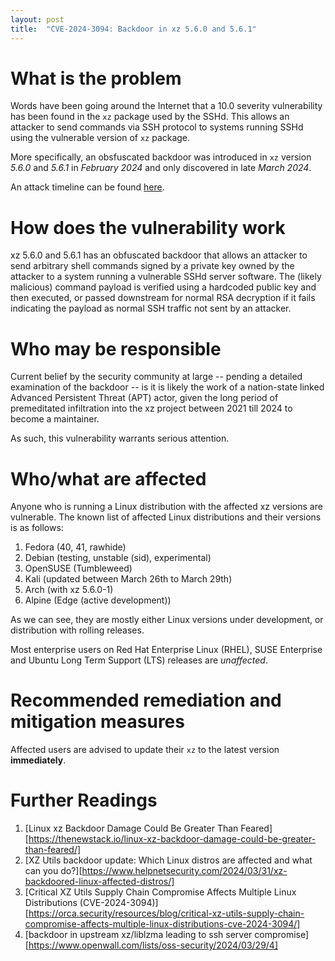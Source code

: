 ```yaml
---
layout: post
title:  "CVE-2024-3094: Backdoor in xz 5.6.0 and 5.6.1"
---
```


# What is the problem

Words have been going around the Internet that a 10.0 severity vulnerability has
been found in the `xz` package used by the SSHd. This allows an attacker to send
commands via SSH protocol to systems running SSHd using the vulnerable version 
of `xz` package.

More specifically, an obsfuscated backdoor was introduced in `xz` version 
*5.6.0* and *5.6.1* in *February 2024* and only discovered in late *March 2024*.

An attack timeline can be found [here][jfrog].

# How does the vulnerability work

xz 5.6.0 and 5.6.1 has an obfuscated backdoor that allows an attacker to send 
arbitrary shell commands signed by a private key owned by the attacker to a 
system running a vulnerable SSHd server software. The (likely malicious) command 
payload is verified using a hardcoded public key and then executed, or passed 
downstream for normal RSA decryption if it fails indicating the payload as 
normal SSH traffic not sent by an attacker.

# Who may be responsible

Current belief by the security community at large -- pending a detailed 
examination of the backdoor -- is it is likely the work of a nation-state linked
Advanced Persistent Threat (APT) actor, given the long period of premeditated 
infiltration into the xz project between 2021 till 2024 to become a maintainer.

As such, this vulnerability warrants serious attention.

# Who/what are affected

Anyone who is running a Linux distribution with the affected xz versions are 
vulnerable. The known list of affected Linux distributions and their versions is
as follows:

1. Fedora (40, 41, rawhide)
2. Debian (testing, unstable (sid), experimental)
3. OpenSUSE (Tumbleweed)
4. Kali (updated between March 26th to March 29th)
5. Arch (with xz 5.6.0-1)
6. Alpine (Edge (active development))

As we can see, they are mostly either Linux versions under development, or 
distribution with rolling releases.

Most enterprise users on Red Hat Enterprise Linux (RHEL), SUSE Enterprise and 
Ubuntu Long Term Support (LTS) releases are *unaffected*.

# Recommended remediation and mitigation measures

Affected users are advised to update their `xz` to the latest version 
**immediately**.

# Further Readings

1. [Linux xz Backdoor Damage Could Be Greater Than Feared][https://thenewstack.io/linux-xz-backdoor-damage-could-be-greater-than-feared/]
2. [XZ Utils backdoor update: Which Linux distros are affected and what can you do?][https://www.helpnetsecurity.com/2024/03/31/xz-backdoored-linux-affected-distros/]
3. [Critical XZ Utils Supply Chain Compromise Affects Multiple Linux Distributions (CVE-2024-3094)][https://orca.security/resources/blog/critical-xz-utils-supply-chain-compromise-affects-multiple-linux-distributions-cve-2024-3094/]
4. [backdoor in upstream xz/liblzma leading to ssh server compromise][https://www.openwall.com/lists/oss-security/2024/03/29/4]

[jfrog]: https://jfrog.com/blog/xz-backdoor-attack-cve-2024-3094-all-you-need-to-know/
